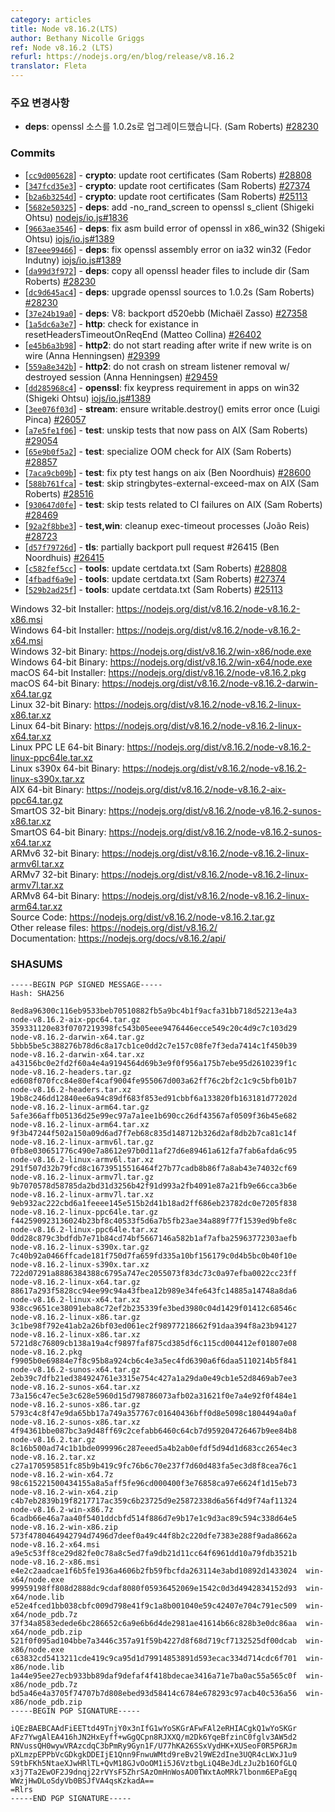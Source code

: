 ```yaml
---
category: articles
title: Node v8.16.2(LTS)
author: Bethany Nicolle Griggs
ref: Node v8.16.2 (LTS)
refurl: https://nodejs.org/en/blog/release/v8.16.2
translator: Fleta
---
```


<!--
### Notable changes

* **deps**: upgrade openssl sources to 1.0.2s (Sam Roberts) [#28230](https://github.com/nodejs/node/pull/28230)
-->

### 주요 변경사항

* **deps**: openssl 소스를 1.0.2s로 업그레이드했습니다. (Sam Roberts) [#28230](https://github.com/nodejs/node/pull/28230)

### Commits

* [[`cc9d005628`](https://github.com/nodejs/node/commit/cc9d005628)] - **crypto**: update root certificates (Sam Roberts) [#28808](https://github.com/nodejs/node/pull/28808)
* [[`347fcd35e3`](https://github.com/nodejs/node/commit/347fcd35e3)] - **crypto**: update root certificates (Sam Roberts) [#27374](https://github.com/nodejs/node/pull/27374)
* [[`b2a6b3254d`](https://github.com/nodejs/node/commit/b2a6b3254d)] - **crypto**: update root certificates (Sam Roberts) [#25113](https://github.com/nodejs/node/pull/25113)
* [[`5682e50325`](https://github.com/nodejs/node/commit/5682e50325)] - **deps**: add -no\_rand\_screen to openssl s\_client (Shigeki Ohtsu) [nodejs/io.js#1836](https://github.com/nodejs/io.js/pull/1836)
* [[`9663ae3546`](https://github.com/nodejs/node/commit/9663ae3546)] - **deps**: fix asm build error of openssl in x86\_win32 (Shigeki Ohtsu) [iojs/io.js#1389](https://github.com/iojs/io.js/pull/1389)
* [[`87eee99466`](https://github.com/nodejs/node/commit/87eee99466)] - **deps**: fix openssl assembly error on ia32 win32 (Fedor Indutny) [iojs/io.js#1389](https://github.com/iojs/io.js/pull/1389)
* [[`da99d3f972`](https://github.com/nodejs/node/commit/da99d3f972)] - **deps**: copy all openssl header files to include dir (Sam Roberts) [#28230](https://github.com/nodejs/node/pull/28230)
* [[`dc9d645ac4`](https://github.com/nodejs/node/commit/dc9d645ac4)] - **deps**: upgrade openssl sources to 1.0.2s (Sam Roberts) [#28230](https://github.com/nodejs/node/pull/28230)
* [[`37e24b19a0`](https://github.com/nodejs/node/commit/37e24b19a0)] - **deps**: V8: backport d520ebb (Michaël Zasso) [#27358](https://github.com/nodejs/node/pull/27358)
* [[`1a5dc6a3e7`](https://github.com/nodejs/node/commit/1a5dc6a3e7)] - **http**: check for existance in resetHeadersTimeoutOnReqEnd (Matteo Collina) [#26402](https://github.com/nodejs/node/pull/26402)
* [[`e45b6a3b98`](https://github.com/nodejs/node/commit/e45b6a3b98)] - **http2**: do not start reading after write if new write is on wire (Anna Henningsen) [#29399](https://github.com/nodejs/node/pull/29399)
* [[`559a8e342b`](https://github.com/nodejs/node/commit/559a8e342b)] - **http2**: do not crash on stream listener removal w/ destroyed session (Anna Henningsen) [#29459](https://github.com/nodejs/node/pull/29459)
* [[`dd285968c4`](https://github.com/nodejs/node/commit/dd285968c4)] - **openssl**: fix keypress requirement in apps on win32 (Shigeki Ohtsu) [iojs/io.js#1389](https://github.com/iojs/io.js/pull/1389)
* [[`3ee076f03d`](https://github.com/nodejs/node/commit/3ee076f03d)] - **stream**: ensure writable.destroy() emits error once (Luigi Pinca) [#26057](https://github.com/nodejs/node/pull/26057)
* [[`a7e5fe1f06`](https://github.com/nodejs/node/commit/a7e5fe1f06)] - **test**: unskip tests that now pass on AIX (Sam Roberts) [#29054](https://github.com/nodejs/node/pull/29054)
* [[`65e9b0f5a2`](https://github.com/nodejs/node/commit/65e9b0f5a2)] - **test**: specialize OOM check for AIX (Sam Roberts) [#28857](https://github.com/nodejs/node/pull/28857)
* [[`7aca9cb09b`](https://github.com/nodejs/node/commit/7aca9cb09b)] - **test**: fix pty test hangs on aix (Ben Noordhuis) [#28600](https://github.com/nodejs/node/pull/28600)
* [[`588b761fca`](https://github.com/nodejs/node/commit/588b761fca)] - **test**: skip stringbytes-external-exceed-max on AIX (Sam Roberts) [#28516](https://github.com/nodejs/node/pull/28516)
* [[`930647d0fe`](https://github.com/nodejs/node/commit/930647d0fe)] - **test**: skip tests related to CI failures on AIX (Sam Roberts) [#28469](https://github.com/nodejs/node/pull/28469)
* [[`92a2f8bbe3`](https://github.com/nodejs/node/commit/92a2f8bbe3)] - **test,win**: cleanup exec-timeout processes (João Reis) [#28723](https://github.com/nodejs/node/pull/28723)
* [[`d57f79726d`](https://github.com/nodejs/node/commit/d57f79726d)] - **tls**: partially backport pull request #26415 (Ben Noordhuis) [#26415](https://github.com/nodejs/node/pull/26415)
* [[`c582fef5cc`](https://github.com/nodejs/node/commit/c582fef5cc)] - **tools**: update certdata.txt (Sam Roberts) [#28808](https://github.com/nodejs/node/pull/28808)
* [[`4fbadf6a9e`](https://github.com/nodejs/node/commit/4fbadf6a9e)] - **tools**: update certdata.txt (Sam Roberts) [#27374](https://github.com/nodejs/node/pull/27374)
* [[`529b2ad25f`](https://github.com/nodejs/node/commit/529b2ad25f)] - **tools**: update certdata.txt (Sam Roberts) [#25113](https://github.com/nodejs/node/pull/25113)

Windows 32-bit Installer: https://nodejs.org/dist/v8.16.2/node-v8.16.2-x86.msi<br>
Windows 64-bit Installer: https://nodejs.org/dist/v8.16.2/node-v8.16.2-x64.msi<br>
Windows 32-bit Binary: https://nodejs.org/dist/v8.16.2/win-x86/node.exe<br>
Windows 64-bit Binary: https://nodejs.org/dist/v8.16.2/win-x64/node.exe<br>
macOS 64-bit Installer: https://nodejs.org/dist/v8.16.2/node-v8.16.2.pkg<br>
macOS 64-bit Binary: https://nodejs.org/dist/v8.16.2/node-v8.16.2-darwin-x64.tar.gz<br>
Linux 32-bit Binary: https://nodejs.org/dist/v8.16.2/node-v8.16.2-linux-x86.tar.xz<br>
Linux 64-bit Binary: https://nodejs.org/dist/v8.16.2/node-v8.16.2-linux-x64.tar.xz<br>
Linux PPC LE 64-bit Binary: https://nodejs.org/dist/v8.16.2/node-v8.16.2-linux-ppc64le.tar.xz<br>
Linux s390x 64-bit Binary: https://nodejs.org/dist/v8.16.2/node-v8.16.2-linux-s390x.tar.xz<br>
AIX 64-bit Binary: https://nodejs.org/dist/v8.16.2/node-v8.16.2-aix-ppc64.tar.gz<br>
SmartOS 32-bit Binary: https://nodejs.org/dist/v8.16.2/node-v8.16.2-sunos-x86.tar.xz<br>
SmartOS 64-bit Binary: https://nodejs.org/dist/v8.16.2/node-v8.16.2-sunos-x64.tar.xz<br>
ARMv6 32-bit Binary: https://nodejs.org/dist/v8.16.2/node-v8.16.2-linux-armv6l.tar.xz<br>
ARMv7 32-bit Binary: https://nodejs.org/dist/v8.16.2/node-v8.16.2-linux-armv7l.tar.xz<br>
ARMv8 64-bit Binary: https://nodejs.org/dist/v8.16.2/node-v8.16.2-linux-arm64.tar.xz<br>
Source Code: https://nodejs.org/dist/v8.16.2/node-v8.16.2.tar.gz<br>
Other release files: https://nodejs.org/dist/v8.16.2/<br>
Documentation: https://nodejs.org/docs/v8.16.2/api/

### SHASUMS

```
-----BEGIN PGP SIGNED MESSAGE-----
Hash: SHA256

8ed8a96300c116eb9533beb70510882fb5a9bc4b1f9acfa31bb718d52213e4a3  node-v8.16.2-aix-ppc64.tar.gz
359331120e83f0707219398fc543b05eee9476446ecce549c20c4d9c7c103d29  node-v8.16.2-darwin-x64.tar.gz
5bbb5be5c388276b78d6c8a17cb1ce0dd2c7e157c08fe7f3eda7414c1f450b39  node-v8.16.2-darwin-x64.tar.xz
a43156bc0e2fd2f60a4e4a9194564d69b3e9f0f956a175b7ebe95d2610239f1c  node-v8.16.2-headers.tar.gz
ed608f070fcc84e80ef4caf9004fe955067d003a62ff76c2bf2c1c9c5bfb01b7  node-v8.16.2-headers.tar.xz
19b8c246dd12840ee6a94c89df683f853ed91cbbf6a133820fb163181d77202d  node-v8.16.2-linux-arm64.tar.gz
5afe366affb05136d25e99ec97a7a1ee1b690cc26df43567af0509f36b45e682  node-v8.16.2-linux-arm64.tar.xz
9f3b47244f502a150a09d6ad7f7eb68c835d148712b326d2af8db2b7ca81c14f  node-v8.16.2-linux-armv6l.tar.gz
0fb8e030651776c490e7a8612e97b0d11af27d6e89461a612fa7fab6afda6c95  node-v8.16.2-linux-armv6l.tar.xz
291f507d32b79fcd8c16739515516464f27b77cadb8b86f7a8ab43e74032cf69  node-v8.16.2-linux-armv7l.tar.gz
9b7070578d58785da2bd31d3256b42f91d993a2fb4091e87a21fb9e66cca3b6e  node-v8.16.2-linux-armv7l.tar.xz
9eb932ac222cbd6a1feeee145e515b2d41b18ad2ff686eb23782dc0e7205f838  node-v8.16.2-linux-ppc64le.tar.gz
f442590923136024b23bf8c40533f5d6a7b5fb23ae34a889f77f1539ed9bfe8c  node-v8.16.2-linux-ppc64le.tar.xz
0dd28c879c3bdfdb7e71b84cd74bf5667146a582b1af7afba25963772303aefb  node-v8.16.2-linux-s390x.tar.gz
7c40b92a0466ffcade181f750d7fa659fd335a10bf156179c0d4b5bc0b40f10e  node-v8.16.2-linux-s390x.tar.xz
722d07291a8886384388c6795a747ec2055073f83dc73c0a97efba0022cc23ff  node-v8.16.2-linux-x64.tar.gz
88617a293f5828cc94ee99c94a43fbea12b989e34fe643fc14885a14748a8da6  node-v8.16.2-linux-x64.tar.xz
938cc9651ce38091eba8c72ef2b235339fe3bed3980c04d1429f01412c68546c  node-v8.16.2-linux-x86.tar.gz
3c1be98f792e41ab2a26bf03ed061ec2f98977218662f91daa394f8a23b94127  node-v8.16.2-linux-x86.tar.xz
5721d8c76809cb138a19a4cf9897faf875cd385df6c115cd004412ef01807e08  node-v8.16.2.pkg
f9905b0e69884e7f8c95b8a924cb6c4e3a5ec4fd6390a6f6daa5110214b5f841  node-v8.16.2-sunos-x64.tar.gz
2eb39c7dfb21ed384924761e3315e754c427a1a29da0e49cb1e52d8469ab7ee3  node-v8.16.2-sunos-x64.tar.xz
73a156c47ec5e3c628e5960d15d798786073afb02a31621f0e7a4e92f0f484e1  node-v8.16.2-sunos-x86.tar.gz
5793c4c8f47e9da65bb17a749a357767c01640436bff0d8e5098c1804494a0af  node-v8.16.2-sunos-x86.tar.xz
4f94361bbe087bc3a9d48ff69c2cefabb6460c64cb7d959204726467b9ee84b8  node-v8.16.2.tar.gz
8c16b500ad74c1b1bde099996c287eeed5a4b2ab0efdf5d94d1d683cc2654ec3  node-v8.16.2.tar.xz
c27a170595851fc85b9b419c9fc76b6c70e237f7d60d483fa5ec3d8f8cea76c1  node-v8.16.2-win-x64.7z
98c615221500434155a8a5aff5fe96cd000400f3e76858ca97e6624f1d15eb73  node-v8.16.2-win-x64.zip
c4b7eb2839b19f8217717ac359c6b23725d9e25872338d6a56f4d9f74af11324  node-v8.16.2-win-x86.7z
6cadb66e46a7aa40f5401ddcbfd514f886d7e9b17e1c9d3ac89c594c338d64e5  node-v8.16.2-win-x86.zip
573f4780464942794d7496d7deef0a49c44f8b2c220dfe7383e288f9ada8662a  node-v8.16.2-x64.msi
a9e5c53ff8ce29d82fe0c78a8c5ed7fa9db21d11cc64f6961dd10a79fdb3521b  node-v8.16.2-x86.msi
e4e2c2aadcae1f6b5fe1936a4606b2fb59fbcfda263114e3abd10892d1433024  win-x64/node.exe
99959198ff808d2888dc9cdaf8080f05936452069e1542c0d3d4942834152d93  win-x64/node.lib
e52e4fced1bb038cbfc009d798e41f9c1a8b001040e59c42407e704c791ec509  win-x64/node_pdb.7z
37f34a8583edede6bc286652c6a9e6b6d4de2981ae41614b66c828b3e0dc86aa  win-x64/node_pdb.zip
521f0f095ad104bbe7a3446c357a91f59b4227d8f68d719cf7132525df00dcab  win-x86/node.exe
c63832cd5413211cde419c9ca95d1d79914853891d593ecac334d714cdc6f701  win-x86/node.lib
1a44e95ee27ecb933bb89daf9defaf4f418bdecae3416a71e7ba0ac55a565c0f  win-x86/node_pdb.7z
bd5a46e4a3705f74707b7d808ebed93d58414c6784e678293c97acb40c536a56  win-x86/node_pdb.zip
-----BEGIN PGP SIGNATURE-----

iQEzBAEBCAAdFiEETtd49TnjY0x3nIfG1wYoSKGrAFwFAl2eRHIACgkQ1wYoSKGr
AFz7YwgAlEA416hJN2HxEyff+wGgQCpn8RJXXQ/m2Dk6YqeBfzinC0fglv3AW5d2
RNVussQH0wywVRAzcdqC3bPmRy9Gyn1F/U77hKA26SSxVydHK+XUSeoF0R5P6RJm
pXLmzpEPPbVcGDkgkDDEIjE1Qnn9FnwuWMtd9reBv2l9WE2dIne3UQR4cLWxJ1u9
S9tbFKh5NtaeXJwHRlTL+QvM18GJvOoOM1i5J6VztbgLiQ4BeJdLzJu2b16OfGLQ
x3j7Ta2EwOF2J9dnqj22rVYsF5ZhrSAzOmHnWosAO0TWxtAoMRk7lbonm6EPaEgq
WWzjHwDLoSdyVb0BSJfVA4qsKzkadA==
=Rlrs
-----END PGP SIGNATURE-----

```
